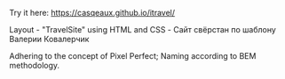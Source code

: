 Try it here: https://casqeaux.github.io/itravel/

Layout - "TravelSite" using HTML and CSS - Сайт свёрстан по шаблону Валерии Ковалерчик

Adhering to the concept of Pixel Perfect;
Naming according to BEM methodology.
